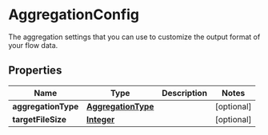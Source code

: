 

# AggregationConfig

 The aggregation settings that you can use to customize the output format of your flow data. 

## Properties

| Name | Type | Description | Notes |
|------------ | ------------- | ------------- | -------------|
|**aggregationType** | [**AggregationType**](AggregationType.md) |  |  [optional] |
|**targetFileSize** | [**Integer**](Integer.md) |  |  [optional] |



